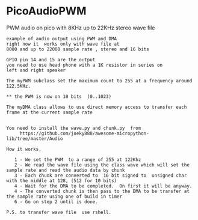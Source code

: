 # PicoAudioPWM
PWM audio on pico with 8KHz up to 22KHz stereo wave file

    example of audio output using PWM and DMA
    right now it  works only with wave file at
    8000 and up to 22000 sample rate , stereo and 16 bits
    
    GPIO pin 14 and 15 are the output
    you need to use head phone with a 1K resistor in series on
    left and right speaker
    
    The myPWM subclass set the maximum count to 255 at a frequency around  122.5KHz.
    
    ** the PWM is now on 10 bits  (0..1023)
    
    The myDMA class allows to use direct memory access to transfer each frame at the current sample rate
    
    
    You need to install the wave.py and chunk.py  from
         https://github.com/joeky888/awesome-micropython-lib/tree/master/Audio
    
    How it works,
    
       1 - We set the PWM  to a range of 255 at 122Khz
       2 - We read the wave file using the class wave which will set the sample rate and read the audio data by chunk
       3 - Each chunk are converted to  16 bit signed to  unsigned char with the middle at 128, (512 for 10 bits)
       4 - Wait for the DMA to be completed.  On first it will be anyway.
       4 - The converted chunk is then pass to the DMA to be transfer at the sample rate using one of build in timer
       6 - Go on step 2 until is done.
       
    P.S. to transfer wave file  use rshell.
